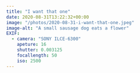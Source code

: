```yaml
---
title: "I want that one"
date: 2020-08-31T13:22:32+00:00
image: "/photos/2020-08-31-i-want-that-one.jpeg"
image-alt: "A small sausage dog eats a flower"
EXIF:
  - camera: "SONY ILCE-6300"
    apeture: 16
    shutter: 0.003125
    focallength: 50
    iso: 2500
---
```


